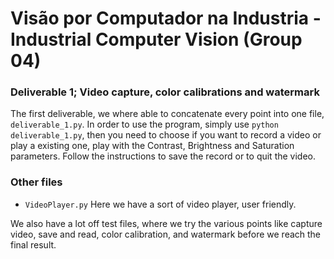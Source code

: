 # Visão por Computador na Industria - Industrial Computer Vision (Group 04)

### Deliverable 1; Video capture, color calibrations and watermark

The first deliverable, we where able to concatenate every point into one file, ``` deliverable_1.py ```.
In order to use the program, simply use ``` python deliverable_1.py ```, then you need to choose if you want to record a video or play a existing one, play with the Contrast, Brightness and Saturation parameters. 
Follow the instructions to save the record or to quit the video.

### Other files
- ``` VideoPlayer.py ``` 
Here we have a sort of video player, user friendly.

We also have a lot off test files, where we try the various points like capture video, save and read, color calibration, and watermark before we reach the final result. 